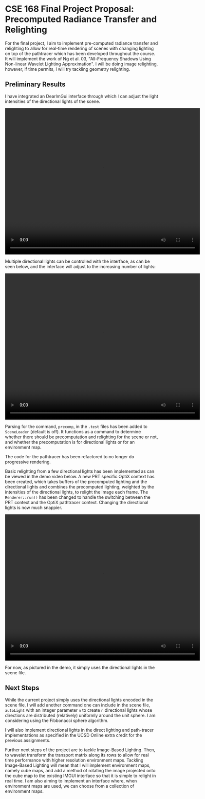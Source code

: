# CSE 168 Final Project Proposal: Precomputed Radiance Transfer and Relighting

For the final project, I aim to implement pre-computed radiance transfer and relighting to allow for real-time rendering of scenes with changing lighting on top of the pathtracer which has been developed throughout the course. It will implement the work of Ng et al. 03, "All-Frequency Shadows Using Non-linear Wavelet Lighting Approximation". I will be doing image relighting, however, if time permits,  I will try tackling geometry relighting.

## Preliminary Results

I have integrated an DearImGui interface through which I can adjust the light intensities of the directional lights of the scene. 

<video src="FinalProject/DirectionalLightInterface.mp4" width="640" height="480" controls></video>

Multiple directional lights can be controlled with the interface, as can be seen below, and the interface will adjust to the increasing number of lights:

<video src="FinalProject/multipleDirLightInterfaces.mp4" width="640" height="480" controls></video>

Parsing for the command, `precomp`, in the `.test` files has been added to `SceneLoader` (default is off). It functions as a command to determine whether there should be precomputation and relighting for the scene or not, and whether the precomputation is for directional lights or for an environment map.

The code for the pathtracer has been refactored to no longer do progressive rendering.

Basic relighting from a few directional lights has been implemented as can be viewed in the demo video below. A new PRT specific OptiX context has been created, which takes buffers of the precomputed lighting and the directional lights and combines the precomputed lighting, weighted by the intensities of the directional lights, to relight the image each frame. The `Renderer::run()` has been changed to handle the switching between the PRT context and the OptiX pathtracer context. Changing the directional lights is now much snappier.

<video src="FinalProject/basicRelight.mp4" width="640" height="480" controls></video>

For now, as pictured in the demo, it simply uses the directional lights in the scene file.

## Next Steps

While the current project simply uses the directional lights encoded in the scene file, I will add another command one can include in the scene file, `autoLight` with an integer parameter `n` to create `n` directional lights whose directions are distributed (relatively) uniformly around the unit sphere.  I am considering using the Fibbonacci sphere algorithm.

I will also implement directional lights in the direct lighting and path-tracer implementations as specified in the UCSD Online extra credit for the previous assignments.

<!-- The integration of the basic relighting system with the point light and directional light implementations for the direct lighting system and the path-tracer system has been tested. No obvious signs of something going wrong are visible.

![](FinalProject/integrationtest)

Together, we have:

![](FinalProject/ProposalDemo) -->

<!-- obj
v x y z
f 0 1 2
vt = texture coordinates
 -->

Further next steps of the project are to tackle Image-Based Lighting. Then, to wavelet transform the transport matrix along its rows to allow for real time performance with higher resolution environment maps. Tackling Image-Based Lighting will mean that I will implement environment maps, namely cube maps, and add a method of rotating the image projected onto the cube map to the existing IMGUI interface so that it is simple to relight in real time. I am also aiming to implement an interface where, when environment maps are used, we can choose from a collection of environment maps.

<!-- ![Hero Video](FinalProject/heroVideo)

## Basic Relighting from a few Point Lights

## Image-Based Lighting

## Wavelet/Other Transforms -->
